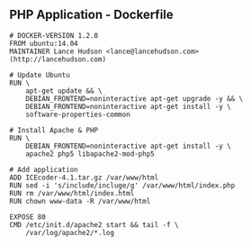 ##  PHP Application - Dockerfile
    # DOCKER-VERSION 1.2.0
    FROM ubuntu:14.04
    MAINTAINER Lance Hudson <lance@lancehudson.com> (http://lancehudson.com)

    # Update Ubuntu
    RUN \
        apt-get update && \
        DEBIAN_FRONTEND=noninteractive apt-get upgrade -y && \
        DEBIAN_FRONTEND=noninteractive apt-get install -y \
        software-properties-common
<!-- .element: class="bash" -->

    # Install Apache & PHP
    RUN \
        DEBIAN_FRONTEND=noninteractive apt-get install -y \
        apache2 php5 libapache2-mod-php5

    # Add application
    ADD ICEcoder-4.1.tar.gz /var/www/html
    RUN sed -i 's/include/incluge/g' /var/www/html/index.php
    RUN rm /var/www/html/index.html
    RUN chown www-data -R /var/www/html

    EXPOSE 80
    CMD /etc/init.d/apache2 start && tail -f \
        /var/log/apache2/*.log
<!-- .element: class="bash" -->
